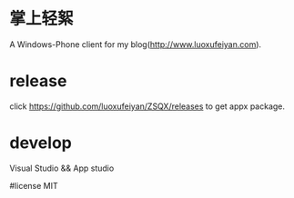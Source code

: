 # 掌上轻絮

A Windows-Phone client for my blog(http://www.luoxufeiyan.com). 

# release 
 click https://github.com/luoxufeiyan/ZSQX/releases to get appx package.

# develop
Visual Studio && App studio

#license
MIT